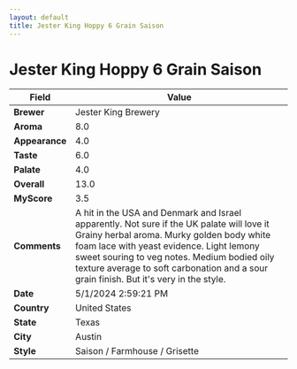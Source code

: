 ```yaml
---
layout: default
title: Jester King Hoppy 6 Grain Saison
---
```


# Jester King Hoppy 6 Grain Saison

| Field         | Value                                                                                                   |
|---------------|---------------------------------------------------------------------------------------------------------|
| **Brewer**    | Jester King Brewery                                                                                        |
| **Aroma**     | 8.0                                                                                         |
| **Appearance**| 4.0                                                                                    |
| **Taste**     | 6.0                                                                                         |
| **Palate**    | 4.0                                                                                        |
| **Overall**   | 13.0                                                                                       |
| **MyScore**   | 3.5                                                                                       |
| **Comments**  | A hit in the USA and Denmark and Israel apparently. Not sure if the UK palate will love it Grainy herbal aroma. Murky golden body white foam lace with yeast evidence.  Light lemony sweet souring to veg notes. Medium bodied oily texture average to soft carbonation and a sour grain finish. But it's very in the style.                                                                                      |
| **Date**      | 5/1/2024 2:59:21 PM                                                                                          |
| **Country**   | United States                                                                                       |
| **State**     | Texas                                                                                         |
| **City**      | Austin                                                                                          |
| **Style**     | Saison / Farmhouse / Grisette                                                                                         |
